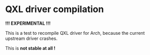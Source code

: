 # QXL driver compilation

**!!! EXPERIMENTAL !!!**

This is a test to recompile QXL driver for Arch, because the current upstream driver crashes.

This is **not stable at all !**

